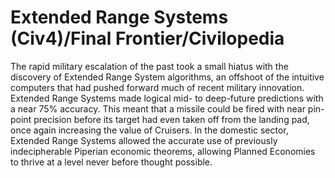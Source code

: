 # Extended Range Systems (Civ4)/Final Frontier/Civilopedia

The rapid military escalation of the past took a small hiatus with the discovery of Extended Range System algorithms, an offshoot of the intuitive computers that had pushed forward much of recent military innovation. Extended Range Systems made logical mid- to deep-future predictions with a near 75% accuracy. This meant that a missile could be fired with near pin-point precision before its target had even taken off from the landing pad, once again increasing the value of Cruisers. In the domestic sector, Extended Range Systems allowed the accurate use of previously indecipherable Piperian economic theorems, allowing Planned Economies to thrive at a level never before thought possible.